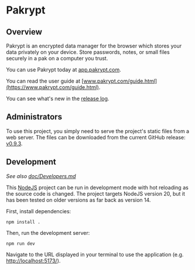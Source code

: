 # Pakrypt

## Overview

Pakrypt is an encrypted data manager for the browser which stores your data privately on your device. Store passwords, notes, or small files securely in a pak on a computer you trust.

You can use Pakrypt today at [app.pakrypt.com](https://app.pakrypt.com/).

You can read the user guide at [www.pakrypt.com/guide.html](https://www.pakrypt.com/guide.html).

You can see what's new in the [release log](./doc/Release.md).

## Administrators

To use this project, you simply need to serve the project's static files from a web server. The files can be downloaded from the current GitHub release: [v0.9.3](https://github.com/fractalate/pakrypt/releases/tag/v0.9.3).

## Development

*See also [doc/Developers.md](./doc/Developers.md)*

This [NodeJS](https://nodejs.org/) project can be run in development mode with hot reloading as the source code is changed. The project targets NodeJS version 20, but it has been tested on older versions as far back as version 14.

First, install dependencies:

```
npm install .
```

Then, run the development server:

```
npm run dev
```

Navigate to the URL displayed in your terminal to use the application (e.g. [http://localhost:5173/](http://localhost:5173/)).
